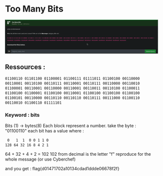 
# Too Many Bits
![TMB_Description](images/challenge.png)


## Ressources :
```
01100110 01101100 01100001 01100111 01111011 01100100 00110000 00110001 00110100 00110111 00110001 00110111 00110000 00110010 01100001 00110001 00110000 00110001 00110011 00110100 01100011 01100100 01100001 01100100 00110001 01100100 01100100 01100100 01100101 00110000 00110110 00110110 00110111 00111000 01100110 00110010 01100110 01111101
```

### Keyword : bits 

Bits (1) -> bytes(8)
Each block represent a number.
take the byte : "01100110" 
each bit has a value where :
```
 0   1  1  0 0 1 1 0
128 64 32 16 8 4 2 1
```
64 + 32 + 4 + 2 = 102
102 from decimal is the letter "f" 
reproduce for the whole message (or use Cyberchef)

and you get :
flag{d01471702a10134cdad1ddde06678f2f}

